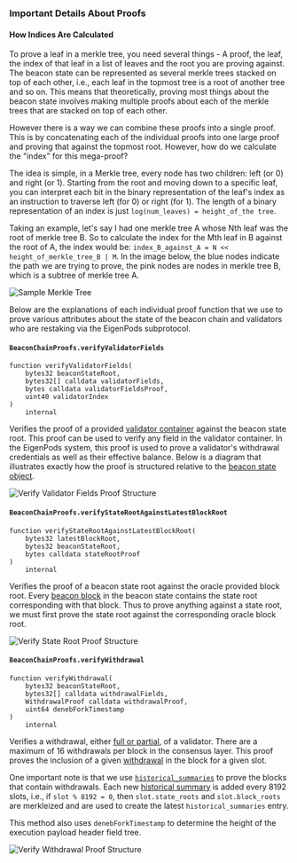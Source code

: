 ### Important Details About Proofs
#### How Indices Are Calculated
To prove a leaf in a merkle tree, you need several things - A proof, the leaf, the index of that leaf in a list of leaves and the root you are proving against.  The beacon state can be represented as several merkle trees stacked on top of each other, i.e., each leaf in the topmost tree is a root of another tree and so on.  This means that theoretically, proving most things about the beacon state involves making multiple proofs about each of the merkle trees that are stacked on top of each other.  

However there is a way we can combine these proofs into a single proof.  This is by concatenating each of the individual proofs into one large proof and proving that against the topmost root.  However, how do we calculate the "index" for this mega-proof?

The idea is simple, in a Merkle tree, every node has two children: left (or 0) and right (or 1). Starting from the root and moving down to a specific leaf, you can interpret each bit in the binary representation of the leaf's index as an instruction to traverse left (for 0) or right (for 1).  The length of a binary representation of an index is just `log(num_leaves) = height_of_the tree`.  

Taking an example, let's say I had one merkle tree A whose Nth leaf was the root of merkle tree B.  So to calculate the index for the Mth leaf in B against the root of A, the index would be:
`index_B_against_A = N << height_of_merkle_tree_B | M`.  In the image below, the blue nodes indicate the path we are trying to prove, the pink nodes are nodes in merkle tree B, which is a subtree of merkle tree A.

![Sample Merkle Tree](../../images/samplemerkle.png)

Below are the explanations of each individual proof function that we use to prove various attributes about the state of the beacon chain and validators who are restaking via the EigenPods subprotocol.
#### `BeaconChainProofs.verifyValidatorFields`

```solidity
function verifyValidatorFields(
    bytes32 beaconStateRoot,
    bytes32[] calldata validatorFields,
    bytes calldata validatorFieldsProof,
    uint40 validatorIndex
) 
    internal
```
Verifies the proof of a provided [validator container](https://github.com/ethereum/consensus-specs/blob/dev/specs/phase0/beacon-chain.md#validator) against the beacon state root.  This proof can be used to verify any field in the validator container.  In the EigenPods system, this proof is used to prove a validator's withdrawal credentials as well as their effective balance.  Below is a diagram that illustrates exactly how the proof is structured relative to the [beacon state object](https://github.com/ethereum/consensus-specs/blob/dev/specs/capella/beacon-chain.md#beaconstate).  

![Verify Validator Fields Proof Structure](../../images/Withdrawal_Credential_Proof.png)


#### `BeaconChainProofs.verifyStateRootAgainstLatestBlockRoot`

```solidity
function verifyStateRootAgainstLatestBlockRoot(
    bytes32 latestBlockRoot,
    bytes32 beaconStateRoot,
    bytes calldata stateRootProof
) 
    internal
```
Verifies the proof of a beacon state root against the oracle provided block root.  Every [beacon block](https://github.com/ethereum/consensus-specs/blob/dev/specs/phase0/beacon-chain.md#beaconblock) in the beacon state contains the state root corresponding with that block.  Thus to prove anything against a state root, we must first prove the state root against the corresponding oracle block root.

![Verify State Root Proof Structure](../../images/staterootproof.png)


#### `BeaconChainProofs.verifyWithdrawal`

```solidity
function verifyWithdrawal(
    bytes32 beaconStateRoot,
    bytes32[] calldata withdrawalFields,
    WithdrawalProof calldata withdrawalProof,
    uint64 denebForkTimestamp
) 
    internal
```
Verifies a withdrawal, either [full or partial](https://eth2book.info/capella/part2/deposits-withdrawals/withdrawal-processing/#partial-and-full-withdrawals), of a validator.  There are a maximum of 16 withdrawals per block in the consensus layer.  This proof proves the inclusion of a given [withdrawal](https://github.com/ethereum/consensus-specs/blob/dev/specs/capella/beacon-chain.md#withdrawal) in the block for a given slot.  

One important note is that we use [`historical_summaries`](https://github.com/ethereum/consensus-specs/blob/dev/specs/capella/beacon-chain.md#historical-summaries-updates) to prove the blocks that contain withdrawals.  Each new [historical summary](https://github.com/ethereum/consensus-specs/blob/dev/specs/capella/beacon-chain.md#historicalsummary) is added every 8192 slots, i.e., if `slot % 8192 = 0`, then `slot.state_roots` and `slot.block_roots` are merkleized and are used to create the latest `historical_summaries` entry.

This method also uses `denebForkTimestamp` to determine the height of the execution payload header field tree.

![Verify Withdrawal Proof Structure](../../images/Withdrawal_Proof.png)


